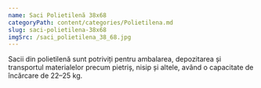 ```yaml
---
name: Saci Polietilenă 38x68
categoryPath: content/categories/Polietilena.md
slug: saci-polietilena-38x68
imgSrc: /saci_polietilena_38_68.jpg
---
```


Sacii din polietilenă sunt potriviți pentru ambalarea, depozitarea și transportul materialelor precum pietriș, nisip și altele, având o capacitate de încărcare de 22–25 kg.

